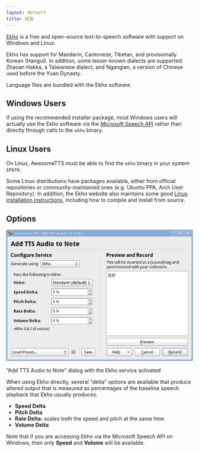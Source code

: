 ```yaml
---
layout: default
title: 回音
---
```


[Ekho](http://www.eguidedog.net/ekho.php) is a  free and open-source text-to-speech software with support on Windows and  Linux.

Ekho has support for Mandarin, Cantonese, Tibetan, and provisionally  Korean (Hangul). In addition, some lesser-known dialects are supported:  Zhaoan Hakka, a Taiwanese dialect, and Ngangien, a version of Chinese used  before the Yuan Dynasty.

Language files are bundled with the Ekho software.

## Windows Users

If using the recommended installer package, most Windows users will  actually use the Ekho software via the [Microsoft  Speech API](/services/sapi5.html) rather than directly through calls to the ```ekho```  binary.

## Linux Users

On Linux, AwesomeTTS must be able to find the ```ekho``` binary in  your system ```$PATH```.

Some Linux distributions have packages available, either from official  repositories or community-maintained ones (e.g. Ubuntu PPA, Arch User  Repository). In addition, the Ekho website also maintains some good  [Linux  installation instructions](http://www.eguidedog.net/doc_install_ekho.php), including how to compile and install from  source.

## Options

![AwesomeTTS note editor dialog with the Ekho service activated](/assets/images/services.ekho.png)

&ldquo;Add TTS Audio to Note&rdquo; dialog with the Ekho      service activated

When using Ekho directly, several &ldquo;delta&rdquo; options are available  that produce altered output that is measured as percentages of the baseline  speech playback that Ekho usually produces.

*   **Speed Delta**
*   **Pitch Delta**
*   **Rate Delta:** scales both the speed and pitch at the      same time
*   **Volume Delta**

Note that if you are accessing Ekho via the Microsoft Speech API on  Windows, then only **Speed** and **Volume** will  be available.


